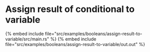 # Assign result of conditional to variable

{% embed include file="src/examples/booleans/assign-result-to-variable/src/main.rs" %}
{% embed include file="src/examples/booleans/assign-result-to-variable/out.out" %}


